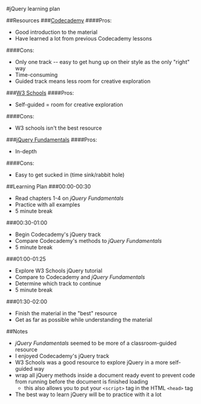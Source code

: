#jQuery learning plan

##Resources
###[Codecademy](https://www.codecademy.com/learn/jquery)
####Pros:
* Good introduction to the material
* Have learned a lot from previous Codecademy lessons

####Cons:
* Only one track -- easy to get hung up on their style as the only "right" way
* Time-consuming
* Guided track means less room for creative exploration

###[W3 Schools](http://www.w3schools.com/jquery/)
####Pros:
* Self-guided = room for creative exploration

####Cons:
* W3 schools isn't the best resource

###[jQuery Fundamentals](http://jqfundamentals.com/legacy/)
####Pros:
* In-depth

####Cons:
* Easy to get sucked in (time sink/rabbit hole)

##Learning Plan
###00:00-00:30
* Read chapters 1-4 on *jQuery Fundamentals*
* Practice with all examples
* 5 minute break

###00:30-01:00
* Begin Codecademy's jQuery track
* Compare Codecademy's methods to *jQuery Fundamentals*
* 5 minute break

###01:00-01:25
* Explore W3 Schools jQuery tutorial
* Compare to Codecademy and *jQuery Fundamentals*
* Determine which track to continue
* 5 minute break

###01:30-02:00
* Finish the material in the "best" resource
* Get as far as possible while understanding the material

##Notes
* *jQuery Fundamentals* seemed to be more of a classroom-guided resource
* I enjoyed Codecademy's jQuery track
* W3 Schools was a good resource to explore jQuery in a more self-guided way
* wrap all jQuery methods inside a document ready event to prevent code from running before the document is finished loading
  * this also allows you to put your `<script>` tag in the HTML `<head>` tag
* The best way to learn jQuery will be to practice with it a lot
